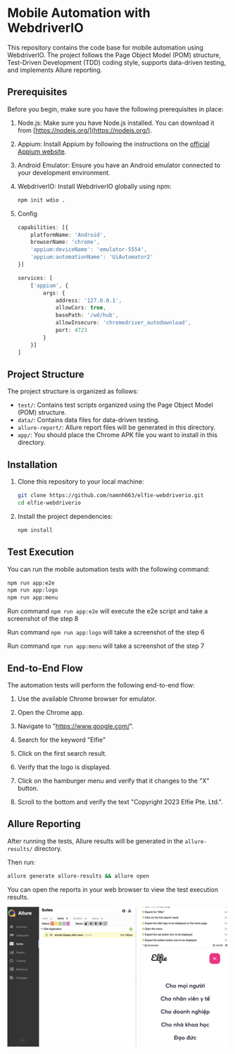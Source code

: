 # Mobile Automation with WebdriverIO

This repository contains the code base for mobile automation using WebdriverIO. The project follows the Page Object Model (POM) structure, Test-Driven Development (TDD) coding style, supports data-driven testing, and implements Allure reporting.

## Prerequisites

Before you begin, make sure you have the following prerequisites in place:

1. Node.js: Make sure you have Node.js installed. You can download it from [https://nodejs.org/](https://nodejs.org/).

2. Appium: Install Appium by following the instructions on the [official Appium website](http://appium.io/).

3. Android Emulator: Ensure you have an Android emulator connected to your development environment.

4. WebdriverIO: Install WebdriverIO globally using npm:

   ```bash
   npm init wdio .
   ```

5. Config

    ```typescript
    capabilities: [{
        platformName: 'Android',
        browserName: 'chrome',
        'appium:deviceName': 'emulator-5554',
        'appium:automationName': 'UiAutomator2'
    }]
    ```

    ```typescript
    services: [
        ['appium', {
            args: {
                address: '127.0.0.1',
                allowCors: true,
                basePath: '/wd/hub',
                allowInsecure: 'chromedriver_autodownload',
                port: 4723
            }
        }]
    ]
    ```

## Project Structure

The project structure is organized as follows:

- `test/`: Contains test scripts organized using the Page Object Model (POM) structure.
- `data/`: Contains data files for data-driven testing.
- `allure-report/`: Allure report files will be generated in this directory.
- `app/`: You should place the Chrome APK file you want to install in this directory.

## Installation

1. Clone this repository to your local machine:

   ```bash
   git clone https://github.com/namnh663/elfie-webdriverio.git
   cd elfie-webdriverio
   ```

2. Install the project dependencies:

   ```bash
   npm install
   ```

## Test Execution

You can run the mobile automation tests with the following command:

```bash
npm run app:e2e
npm run app:logo
npm run app:menu
```

Run command `npm run app:e2e` will execute the e2e script and take a screenshot of the step 8

Run command `npm run app:logo` will take a screenshot of the step 6

Run command `npm run app:menu` will take a screenshot of the step 7

## End-to-End Flow

The automation tests will perform the following end-to-end flow:

1. Use the available Chrome browser for emulator.

2. Open the Chrome app.

3. Navigate to "https://www.google.com/".

4. Search for the keyword "Elfie"

5. Click on the first search result.

6. Verify that the logo is displayed.

7. Click on the hamburger menu and verify that it changes to the "X" button.

8. Scroll to the bottom and verify the text "Copyright 2023 Elfie Pte. Ltd.".

## Allure Reporting

After running the tests, Allure results will be generated in the `allure-results/` directory.

Then run:

```bash
allure generate allure-results && allure open
```

You can open the reports in your web browser to view the test execution results.

![](/data/img/report.png)

